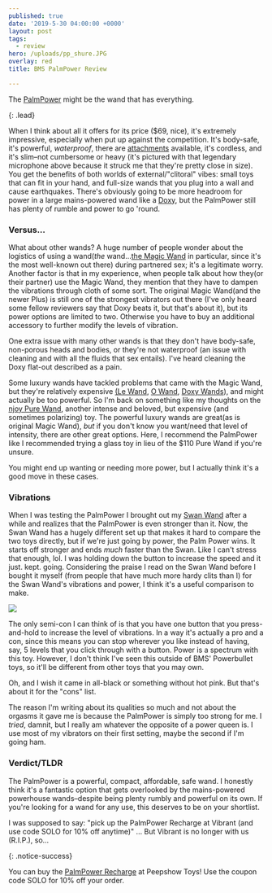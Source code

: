 ```yaml
---
published: true
date: '2019-5-30 04:00:00 +0000'
layout: post
tags:
  - review
hero: /uploads/pp_shure.JPG
overlay: red
title: BMS PalmPower Review

---
```


The [PalmPower](https://www.peepshowtoys.com/products/bms-palmpower-rechargeable-wand-massager) might be the wand that has everything.

{: .lead}

<!--break-->

When I think about all it offers for its price ($69, nice), it's extremely impressive, especially when put up against the competition. It's body-safe, it's powerful, *waterproof*, there are [attachments](https://www.peepshowtoys.com/search?q=palmpower) available, it's cordless, and it's slim–not cumbersome or heavy (it's pictured with that legendary microphone above because it struck me that they're pretty close in size). You get the benefits of both worlds of external/"clitoral" vibes: small toys that can fit in your hand, and full-size wands that you plug into a wall and cause earthquakes. There's obviously going to be more headroom for power in a large mains-powered wand like a [Doxy](https://www.peepshowtoys.com/search?q=doxy), but the PalmPower still has plenty of rumble and power to go 'round.

### Versus...

What about other wands? A huge number of people wonder about the logistics of using a wand(*the* wand...[the Magic Wand](https://www.peepshowtoys.com/products/magic-wand-plus-4-speed-corded-wand-massager-with-silicone-head) in particular, since it's the most well-known out there) during partnered sex; it's a legitimate worry. Another factor is that in my experience, when people talk about how they(or their partner) use the Magic Wand, they mention that they have to dampen the vibrations through cloth of some sort. The original Magic Wand(and the newer Plus) is still one of the strongest vibrators out there (I've only heard some fellow reviewers say that Doxy beats it, but that's about it), but its power options are limited to two. Otherwise you have to buy an additional accessory to further modify the levels of vibration. 

One extra issue with many other wands is that they don't have body-safe, non-porous heads and bodies, or they're not waterproof (an issue with cleaning and with all the fluids that sex entails). I've heard cleaning the Doxy flat-out described as a pain.

Some luxury wands have tackled problems that came with the Magic Wand, but they're relatively expensive [(Le Wand](https://www.peepshowtoys.com/search?q=le+wand), [O Wand](https://www.peepshowtoys.com/products/o-wand-waterproof-rechargeable-silicone-personal-massager), [Doxy Wands](https://www.peepshowtoys.com/search?q=doxy)), and might actually be too powerful. So I'm back on something like my thoughts on the [njoy Pure Wand](https://www.solochro.me/posts/njoy-pure-wand), another intense and beloved, but expensive (and sometimes polarizing) toy. The powerful luxury wands are great(as is original Magic Wand), *but* if you don't know you want/need that level of intensity, there are other great options. Here, I recommend the PalmPower like I recommended trying a glass toy in lieu of the $110 Pure Wand if you're unsure.

You might end up wanting or needing more power, but I actually think it's a good move in these cases.

### Vibrations

When I was testing the PalmPower I brought out my [Swan Wand](https://www.peepshowtoys.com/products/swan-wand-rechargeable-waterproof-silicone-vibrator) after a while and realizes that the PalmPower is even stronger than it. Now, the Swan Wand has a hugely different set up that makes it hard to compare the two toys directly, but if we're just going by power, the Palm Power wins. It starts off stronger and ends *much* faster than the Swan. Like I can't stress that enough, lol. I was holding down the button to increase the speed and it just. kept. going. Considering the praise I read on the Swan Wand before I bought it myself (from people that have much more hardy clits than I) for the Swan Wand's vibrations and power, I think it's a useful comparison to make.

![]({{site.baseurl}}/uploads/pp_swan.JPG)

The only semi-con I can think of is that you have one button that you press-and-hold to increase the level of vibrations. In a way it's actually a pro and a con, since this means you can stop wherever you like instead of having, say, 5 levels that you click through with a button. Power is a spectrum with this toy. However, I don't think I've seen this outside of BMS' Powerbullet toys, so it'll be different from other toys that you may own.

Oh, and I wish it came in all-black or something without hot pink. But that's about it for the "cons" list.

The reason I'm writing about its qualities so much and not about the orgasms it gave me is because the PalmPower is simply too strong for me. I *tried*, damnit, but I really am whatever the opposite of a power queen is. I use most of my vibrators on their first setting, maybe the second if I'm going ham. 

### Verdict/TLDR

The PalmPower is a powerful, compact, affordable, safe wand. I honestly think it's a fantastic option that gets overlooked by the mains-powered powerhouse wands–despite being plenty rumbly and powerful on its own. If you're looking for a wand for any use, this deserves to be on your shortlist.

I was supposed to say: "pick up the PalmPower Recharge at Vibrant (and use code SOLO for 10% off anytime)" … But Vibrant is no longer with us (R.I.P.), so...

{: .notice-success}

You can buy the [PalmPower Recharge](https://www.peepshowtoys.com/products/bms-palmpower-rechargeable-wand-massager) at Peepshow Toys! Use the coupon code SOLO for 10% off your order.

